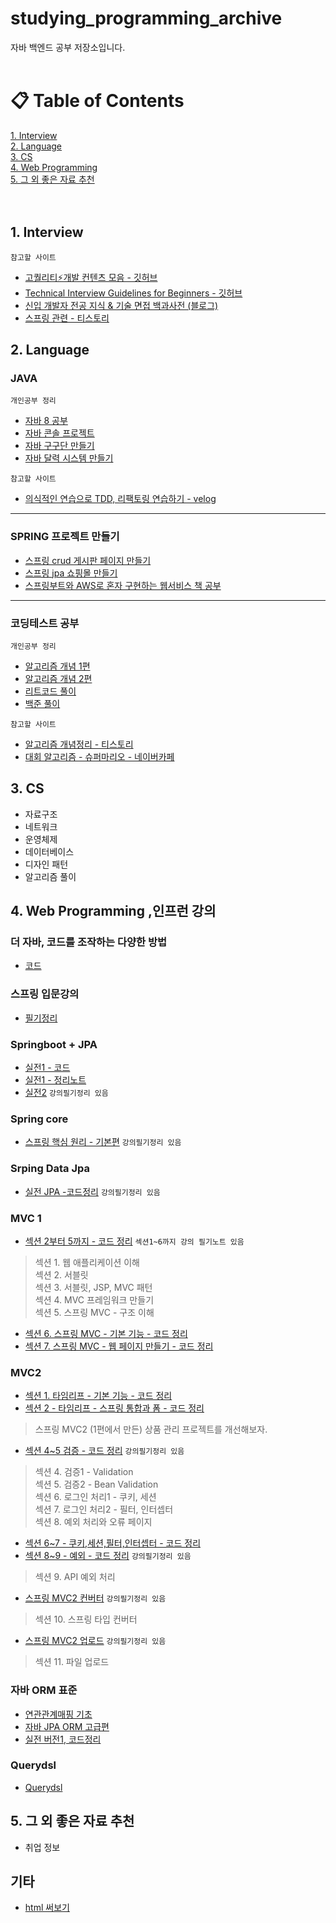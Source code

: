 # studying_programming_archive
자바 백엔드 공부 저장소입니다. <br><br>
# &#128203; Table of Contents
[1. Interview](#1-headers-헤더)<br>
[2. Language](#2-emphasis-강조)<br>
[3. CS](#3-blockquotes-인용)<br>
[4. Web Programming](#4-lists-목록)<br>
[5. 그 외 좋은 자료 추천](#5-그-외-좋은-자료-추천)<br><br><br>

## 1. Interview
`참고할 사이트`
+ [고퀄리티⚡개발 컨텐츠 모음 - 깃허브](https://github.com/Integerous/goQuality-dev-contents)
+ [Technical Interview Guidelines for Beginners - 깃허브](https://github.com/JaeYeopHan/Interview_Question_for_Beginner)
+ [신입 개발자 전공 지식 & 기술 면접 백과사전 (블로그)](https://gyoogle.dev/blog/)
+ [스프링 관련 - 티스토리](https://baek-kim-dev.site/69?category=903513)

## 2. Language
### JAVA
`개인공부 정리`
+ [자바 8 공부](https://github.com/Kim-Gyuri/java_8_study)
+ [자바 콘솔 프로젝트](https://github.com/Kim-Gyuri/JavaConsoleProject)
+ [자바 구구단 만들기](https://github.com/Kim-Gyuri/Getting-Started-Exercises-Gugudan)
+ [자바 달력 시스템 만들기](https://github.com/Kim-Gyuri/coding-java-calendar/blob/master/src/Scheduler/Calendar.java) <br>

`참고할 사이트`
+ [의식적인 연습으로 TDD, 리팩토링 연습하기 - velog](https://velog.io/@solar/%EC%9E%90%EB%B0%94%EC%A7%80%EA%B8%B0-%EC%9D%98%EC%8B%9D%EC%A0%81%EC%9D%B8-%EC%97%B0%EC%8A%B5%EC%9C%BC%EB%A1%9C-TDD-%EB%A6%AC%ED%8C%A9%ED%86%A0%EB%A7%81-%EC%97%B0%EC%8A%B5%ED%95%98%EA%B8%B0)

---
### SPRING 프로젝트 만들기
+ [스프링 crud 게시판 페이지 만들기](https://github.com/Kim-Gyuri/spring-board-crud-paging)
+ [스프링 jpa 쇼핑몰 만들기](https://github.com/Kim-Gyuri/spring-jpa-shop-web)
+ [스프링부트와 AWS로 혼자 구현하는 웹서비스 책 공부](https://github.com/Kim-Gyuri/webservice)

---
### 코딩테스트 공부
`개인공부 정리`
+ [알고리즘 개념 1편](https://github.com/Kim-Gyuri/Java_datastructure_algorithm)
+ [알고리즘 개념 2편](https://github.com/Kim-Gyuri/Java_datastructure_algorithm2)
+ [리트코드 풀이](https://github.com/Kim-Gyuri/leetcode)
+ [백준 풀이](https://github.com/Kim-Gyuri/studying_programming_archive/tree/main/%EB%B0%B1%EC%A4%80%ED%92%80%EA%B8%B0) <br>

`참고할 사이트` <br>
+ [알고리즘 개념정리 - 티스토리](https://bcp0109.tistory.com/67?category=850495)
+ [대회 알고리즘 - 슈퍼마리오 - 네이버카페](https://blog.naver.com/kks227)


## 3. CS
* 자료구조
* 네트워크
* 운영체제
* 데이터베이스
* 디자인 패턴
* 알고리즘 풀이


## 4. Web Programming ,인프런 강의
### 더 자바, 코드를 조작하는 다양한 방법
+ [코드](https://github.com/Kim-Gyuri/javaStudy-library-framwork)

### 스프링 입문강의
+ [필기정리](https://github.com/Kim-Gyuri/studying_programming_archive/tree/main/%EC%9E%85%EB%AC%B8%20%EC%8A%A4%ED%94%84%EB%A7%81)

### Springboot + JPA
+ [실전1 - 코드](https://github.com/Kim-Gyuri/Spring-Boot-and-JPA-Utilization1---Lecture-Notes)
+ [실전1 - 정리노트](https://github.com/Kim-Gyuri/practice1-springboot-JPA) 
+ [실전2](https://github.com/Kim-Gyuri/-practice2-springboot-JPA) `강의필기정리 있음`


### Spring core
+ [스프링 핵심 원리 - 기본편](https://github.com/Kim-Gyuri/-) `강의필기정리 있음`

### Srping Data Jpa
+ [실전 JPA -코드정리](https://github.com/Kim-Gyuri/-Practice-SpringDataJPA) `강의필기정리 있음`


### MVC 1
- [섹션 2부터 5까지 - 코드 정리](https://github.com/Kim-Gyuri/-MVC-1-) `섹션1~6까지 강의 필기노트 있음`
> 섹션 1. 웹 애플리케이션 이해 <br> 섹션 2. 서블릿 <br> 섹션 3. 서블릿, JSP, MVC 패턴 <br> 섹션 4. MVC 프레임워크 만들기 <br>  섹션 5. 스프링 MVC - 구조 이해

- [섹션 6. 스프링 MVC - 기본 기능 - 코드 정리](https://github.com/Kim-Gyuri/MVC1--1)
- [섹션 7. 스프링 MVC - 웹 페이지 만들기 - 코드 정리](https://github.com/Kim-Gyuri/spring-MVC1-webpage)

### MVC2
+ [섹션 1. 타임리프 - 기본 기능 - 코드 정리](https://github.com/Kim-Gyuri/-MVC2--thymeleaf) 
+ [섹션 2 - 타임리프 - 스프링 통합과 폼 - 코드 정리](https://github.com/Kim-Gyuri/spring-MVC2---)
> 스프링 MVC2 (1편에서 만든) 상품 관리 프로젝트를 개선해보자.
+ [섹션 4~5 검증 - 코드 정리](https://github.com/Kim-Gyuri/spring-MVC2--Validation-) `강의필기정리 있음`
> 섹션 4. 검증1 - Validation <br>
> 섹션 5. 검증2 - Bean Validation <br>
> 섹션 6. 로그인 처리1 - 쿠키, 세션 <br>
> 섹션 7. 로그인 처리2 - 필터, 인터셉터 <br>
> 섹션 8. 예외 처리와 오류 페이지 <br>

+ [섹션 6~7 - 쿠키,세션,필터,인터셉터 - 코드 정리](https://github.com/Kim-Gyuri/SpringMVC2--cookie-session)
+ [섹션 8~9 - 예외 - 코드 정리](https://github.com/Kim-Gyuri/springMvc2-exception)   `강의필기정리 있음`
> 섹션 9. API 예외 처리 

+ [스프링 MVC2 컨버터](https://github.com/Kim-Gyuri/springMVC2-converter)  `강의필기정리 있음`
> 섹션 10. 스프링 타입 컨버터

+ [스프링 MVC2 업로드](https://github.com/Kim-Gyuri/springMVC2-upload) `강의필기정리 있음`
> 섹션 11. 파일 업로드



### 자바 ORM 표준
+ [연관관계매핑 기초](https://github.com/Kim-Gyuri/ORM-JPA--) 
+ [자바 JPA ORM 고급편](https://github.com/Kim-Gyuri/-Practice-SpringDataJPA) 
+ [실전 버전1, 코드정리](https://github.com/Kim-Gyuri/JPA-ORM--1) 


### Querydsl 
+ [Querydsl](https://github.com/Kim-Gyuri/practice-Querydsl) 




## 5. 그 외 좋은 자료 추천
* 취업 정보
## 기타
+ [html 써보기](https://github.com/Kim-Gyuri/web1)

